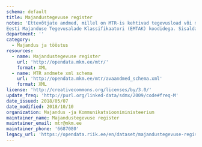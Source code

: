 ```yaml
---
schema: default
title: Majandustegevuse register
notes: 'Ettevõtjate andmed, millel on MTR-is kehtivad tegevusload või majandustegevusteated. Sisaldab lube koos kehtivusinfo ning
Eesti Majanduse Tegevusalade Klassifikaatori (EMTAK) koodidega. Sisaldab ka viidet loa detailsele andmestikule (HTML) '
department: ''
category:
  - Majandus ja tööstus
resources:
  - name: Majandustegevuse register
    url: 'http://opendata.mkm.ee/mtr/'
    format: XML
  - name: MTR andmete xml schema
    url: 'http://opendata.mkm.ee/mtr/avaandmed_schema.xml'
    format: XML
license: 'http://creativecommons.org/licenses/by/3.0/'
update_freq: 'http://purl.org/linked-data/sdmx/2009/code#freq-M'
date_issued: 2018/05/07
date_modified: 2018/10/10
organization: Majandus -ja Kommunikatsiooniministeerium
maintainer_name: Majandustegevuse register
maintainer_email: mtr@mkm.ee
maintainer_phone: '6687080'
legacy_url: 'https://opendata.riik.ee/en/dataset/majandustegevuse-register'
---
```

